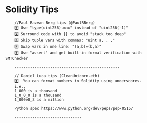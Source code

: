 # Solidity Tips

        //Paul Razvan Berg tips (@PaulRBerg)
        1️⃣ Use "type(uint256).max" instead of "uint256(-1)"
        2️⃣ Surround code with {} to avoid "stack too deep"
        3️⃣ Skip tuple vars with commas: "uint a, , ,"
        4️⃣ Swap vars in one line: "(a,b)=(b,a)"
        5️⃣ Use "assert" and get built-in formal verification with SMTChecker
        
        -----------------------------------------------
        
        // Daniel Luca tips (CleanUnicorn.eth)
        1️⃣  You can format numbers in Solidity using underscores.
        i.e.,
        1_000 is a thousand
        1_0_0_0 is a thousand
        1_000e0_3 is a million
        
        Python spec https://www.python.org/dev/peps/pep-0515/
        
        ------------------------------
